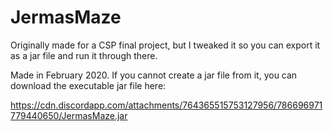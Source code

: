 # JermasMaze
Originally made for a CSP final project, but I tweaked it so you can export it as a jar file and run it through there.

Made in February 2020. If you cannot create a jar file from it, you can download the executable jar file here:

https://cdn.discordapp.com/attachments/764365515753127956/786696971779440650/JermasMaze.jar
